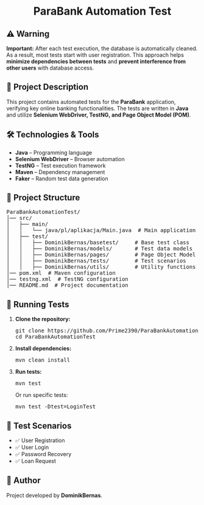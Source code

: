 <h1 align="center">ParaBank Automation Test</h1>

<h2>⚠️ Warning</h2>
<p><strong>Important:</strong> After each test execution, the database is automatically cleaned. 
As a result, most tests start with user registration. This approach helps <strong>minimize dependencies between tests</strong> 
and <strong>prevent interference from other users</strong> with database access.</p>

<h2>📌 Project Description</h2>
<p>This project contains automated tests for the <strong>ParaBank</strong> application, verifying key online banking functionalities. The tests are written in <strong>Java</strong> and utilize <strong>Selenium WebDriver, TestNG, and Page Object Model (POM)</strong>.</p>

<h2>🛠 Technologies & Tools</h2>
<ul>
  <li><strong>Java</strong> – Programming language</li>
  <li><strong>Selenium WebDriver</strong> – Browser automation</li>
  <li><strong>TestNG</strong> – Test execution framework</li>
  <li><strong>Maven</strong> – Dependency management</li>
  <li><strong>Faker</strong> – Random test data generation</li>
</ul>

<h2>📂 Project Structure</h2>
<pre>
ParaBankAutomationTest/
│── src/
│   ├── main/
│   │   └── java/pl/aplikacja/Main.java  # Main application class
│   ├── test/
│   │   ├── DominikBernas/basetest/     # Base test class
│   │   ├── DominikBernas/models/       # Test data models
│   │   ├── DominikBernas/pages/        # Page Object Model
│   │   ├── DominikBernas/tests/        # Test scenarios
│   │   ├── DominikBernas/utils/        # Utility functions
│── pom.xml  # Maven configuration
│── testng.xml  # TestNG configuration
│── README.md  # Project documentation
</pre>

<h2>🚀 Running Tests</h2>
<ol>
  <li><strong>Clone the repository:</strong>
    <pre>git clone https://github.com/Prime2390/ParaBankAutomationTest.git
cd ParaBankAutomationTest</pre>
  </li>
  <li><strong>Install dependencies:</strong>
    <pre>mvn clean install</pre>
  </li>
  <li><strong>Run tests:</strong>
    <pre>mvn test</pre>
    Or run specific tests:
    <pre>mvn test -Dtest=LoginTest</pre>
  </li>
</ol>

<h2>📝 Test Scenarios</h2>

<ul>
  <li>✅ User Registration</li>
  <li>✅ User Login</li>
  <li>✅ Password Recovery</li>
  <li>✅ Loan Request</li>
</ul>

<h2>📌 Author</h2>
<p>Project developed by <strong>DominikBernas</strong>.</p>

